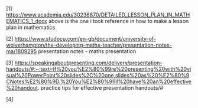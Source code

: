 [1] https://www.academia.edu/30236870/DETAILED_LESSON_PLAN_IN_MATHEMATICS_1_docx
above is the one i took reference in how to make a lesson plan in mathematics

[2] https://www.studocu.com/en-gb/document/university-of-wolverhampton/the-developing-maths-teacher/presentation-notes-ma/1809295
presentation notes - maths presentation

[3] https://speakingaboutpresenting.com/delivery/presentation-handouts/#:~:text=If%20you%E2%80%99re%20presenting%20with%20visual%20PowerPoint%20slides%2C%20one,slides%20as%20%E2%80%9CNotes%E2%80%9D.%20You%E2%80%99ll%20have%20an%20effective%20handout.
practice tips for effective presentation handouts/#

[4] 